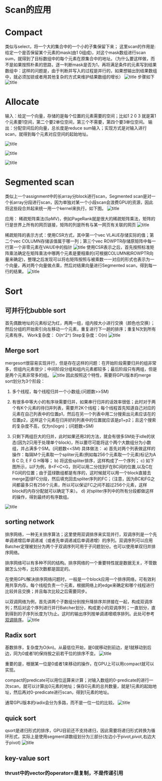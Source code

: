 # Scan的应用
# Compact
类似与select，将一个大的集合中的一个小的子集保留下来；
这里scan的作用是:给定一个是否保留某个元素的mask(由1 0组成)，对这个mask数组进行scan sum，就得到了目标数组中的每个元素在原集合中的地址。（为什么要这样做，而不是如果按照朴素的思路，逐一判断mask是否为1，再将满足条件的元素写到结果数组中：这样的问题是，由于判断并写入的过程是并行的，如果想输出到结果数组中，就必须加锁或者用其他复杂的方式来维护结果数组的增长）
![title](https://raw.githubusercontent.com/HViktorTsoi/gitnote-image/master/gitnote/2020/03/19/1584556074573-1584556074601.png)
步骤如下
![title](https://raw.githubusercontent.com/HViktorTsoi/gitnote-image/master/gitnote/2020/03/21/1584728222283-1584728222308.png)


# Allocate
输入：给定一个向量，存储的是每个位置的元素需要的空间；比如1 2 0 3 就是第1个元素要1空间，第二个要2单位空间，第三个不需要，第四个要3单位空间。
输出：分配空间后的向量，总长度是reduce sum输入；实现方式是对输入进行scan，就得到每个元素对应空间的起始地址。

![title](https://raw.githubusercontent.com/HViktorTsoi/gitnote-image/master/gitnote/2020/03/30/1585550286095-1585550286098.png)

![title](https://raw.githubusercontent.com/HViktorTsoi/gitnote-image/master/gitnote/2020/03/30/1585550308560-1585550308564.png)

![title](https://raw.githubusercontent.com/HViktorTsoi/gitnote-image/master/gitnote/2020/03/30/1585550325499-1585550325502.png)

# Segmented scan
类似上一个assignment中的长array分block进行scan，Segmented scan是对一个长array分段进行scan，因为单独对某一个小段scan会浪费GPU的资源，因此将这些段合并起来统一用一个kernel来执行，如下图。
![title](https://raw.githubusercontent.com/HViktorTsoi/gitnote-image/master/gitnote/2020/03/21/1584774081894-1584774081897.png)

应用： 稀疏矩阵乘法(SpMV)，例如PageRank就是很大的稀疏矩阵乘法，矩阵的行是世界上所有的网页链接，矩阵的列是所有与某一网页有关联的网页
![title](https://raw.githubusercontent.com/HViktorTsoi/gitnote-image/master/gitnote/2020/03/21/1584774214139-1584774214143.png)

稀疏矩阵的表示方式：使用CSR方式，其中第一个vec VLAUE存储实际的值；第二个vec COLUMN存储该值属于哪一列；第三个vec ROWPTR存储原矩阵中每一行第一个非零元素在VAlUE中的指针
![title](https://raw.githubusercontent.com/HViktorTsoi/gitnote-image/master/gitnote/2020/03/21/1584774756476-1584774756479.png)
使用CSR表示之后，首先按照标准矩阵乘法确定在矩阵乘法中哪两个元素是要相乘的(可根据COLUMN和ROWPTR向量来确定)，整理之后发现可以将右矩阵按照与被乘数一一对应的形式也表示为一个向量，再对两个向量做点乘，然后对结果向量进行Segmented scan，得到每一行的结果。
![title](https://raw.githubusercontent.com/HViktorTsoi/gitnote-image/master/gitnote/2020/03/21/1584775856234-1584775856237.png)

# Sort
## 可并行化bubble sort
首先偶数地址的元素标记为红，两两一组，组内按大小进行交换（颜色也交换）；然后分组的开始索引向左移动一个元素，重复进行下一趟的排序；重复N次到所有元素有序。
Work复杂度： O(n^2^)
Step复杂度：O(n)
![title](https://raw.githubusercontent.com/HViktorTsoi/gitnote-image/master/gitnote/2020/03/21/1584786032469-1584786032472.png)

## Merge sort
mergesort很容易实现并行，但是存在这样的问题：在开始阶段需要归并的组非常多，但组内元素很少；中间阶段分组和组内元素都较多；最后阶段只有两组，但是是两个元素非常多的组。
![title](https://raw.githubusercontent.com/HViktorTsoi/gitnote-image/master/gitnote/2020/03/22/1584816167642-1584816167645.png)
因此按照这个特性，需要将GPU版本的merge sort划分为3个阶段：

1. 多个线程，每个线程归并一个小数组;(问题数>>SM)

2. 有很多中等大小的有序块需要归并，如果串行归并的话效率很低；此时对于两个有K个元素的待归并列表，需要开2K个线程；每个线程首先知道自己对应的元素在自己列表中的位置p1，然后在另一个列表中用二分搜索出元素应该在的位置p2，这样这个元素在归并好的列表中的位置就应该是p1+p2；且这个搜索的复杂度不高，仅为n(logn)；(问题数=SM)
3. 只剩下两组巨大的归并，此时如果还用2的方法，就会有很多SM处于idle的状态(因为2只用于处理单个block)，所以要尽可能将这个两个大数组分为小数组，并占满多个SM。(问题数<<SM)
具体做法：
a) 首先对两个列表做这样的操作：每隔M个元素取一个spliter元素(例如每256个元素取一个元素)标记为A B C D, E F G H等等；
b) 将这些spliter排序，这样构成了一个序列；
c) 如下图所示，以F为例，B<F<C<G，则可以用二分找到F在BC间的位置,以及C在FG间的位置；由于蓝绿数组都是有序的，这时候就可以用一个block直接去merge蓝绿FC分段，然后填充回去spliter序列的FC；（注意，因为BC和FG之间都最多只有256个元素，所以可以保证FC之间不超过256个元素，这样block的内存分配就可以确定下来）。
d) 对spliter序列中的所有分段都做这样的操作，得到最终的有序数组。

![title](https://raw.githubusercontent.com/HViktorTsoi/gitnote-image/master/gitnote/2020/03/22/1584816381706-1584816381709.png)

## sorting network
排序网络，一种无关排序算法；这里使用双调排序来实现并行，双调序列是一个先单调递增后单调递减（或者先单调递减后单调递增）的序列。双调序列可以应用Batcher定理被划分为两个子双调序列可用于子问题划分。也可以使用单双归并排序网络。

排序网络可以有多种不同的结构。排序网络的一个重要特性就是数据无关，不管数据怎么分布，比较次数都是固定的。

在使用GPU解决排序网络问题时，一般是一个block应用一个排序网络，可有效利用共享内存。每个线程负责一个元素，根据网络上的edge来确定和哪个线程进行比较并且交换；并且每次比较之后需要同步。

以双调网络为例，首先讲两个子数组分别按升降排序并拼接在一起，构成双调序列；然后对这个序列进行并行Batcher划分，构成更小的双调序列；一直划分，直到得到的子序列长度为1为止。这时的输出序列按单调递增顺序排列。此处可参考[双调排序](https://blog.csdn.net/xbinworld/article/details/76408595)。
![title](https://raw.githubusercontent.com/HViktorTsoi/gitnote-image/master/gitnote/2020/03/22/1584880073645-1584880073651.png)

## Radix sort
基数排序，复杂度为O(kn)。从最低位开始，是0就移动到前边，是1就移动到后边，同为0或者1的保持按之前若干位的排序不变。
![title](https://raw.githubusercontent.com/HViktorTsoi/gitnote-image/master/gitnote/2020/03/22/1584883515332-1584883515337.png)

重要的是，根据某一位是0或者1来移动的操作，在GPU上可以用compact就可以实现。

compact的predicate可以用位运算来计算；对输入数组的0-predicate的进行一次scan，就可以计算出0元素的地址；保存0元素的总共数量，就是1元素的起始地址，然后再对0-predicate进行scan，得到1元素的地址。

通常GPU版本的radix会分为多路，而不是一位一位的比较。
![title](https://raw.githubusercontent.com/HViktorTsoi/gitnote-image/master/gitnote/2020/03/22/1584883960374-1584883960375.png)

## quick sort
qsort是递归形式的排序，GPU目前还不支持递归，因此需要将递归形式转换为循环形式，实际上是使用segment讲数组划分为三部分(左边小于pivot,pivot,右边大于pivot)
![title](https://raw.githubusercontent.com/HViktorTsoi/gitnote-image/master/gitnote/2020/03/23/1584893097660-1584893097662.png)

## key-value sort

### thrust中的vector的operator=是复制，不是传递引用